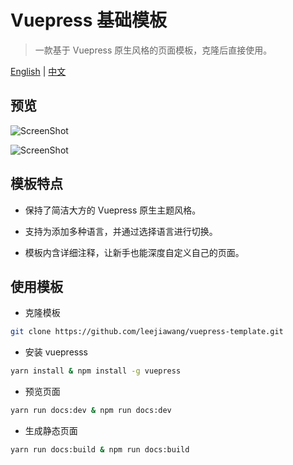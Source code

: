 # Vuepress 基础模板

> 一款基于 Vuepress 原生风格的页面模板，克隆后直接使用。

[English](README_EN.md) | [中文](README.md)

## 预览

![ScreenShot](https://github.com/leejiawang/vuepress-template/blob/master/docs/.vuepress/public/screenshot1.png)

![ScreenShot](https://github.com/leejiawang/vuepress-template/blob/master/docs/.vuepress/public/screenshot4.png)

## 模板特点

- 保持了简洁大方的 Vuepress 原生主题风格。

- 支持为添加多种语言，并通过选择语言进行切换。

- 模板内含详细注释，让新手也能深度自定义自己的页面。

## 使用模板

- 克隆模板
``` sh
git clone https://github.com/leejiawang/vuepress-template.git
```
- 安装 vuepresss
``` sh
yarn install & npm install -g vuepress
```

- 预览页面
``` sh
yarn run docs:dev & npm run docs:dev
```

- 生成静态页面
``` sh
yarn run docs:build & npm run docs:build
```
